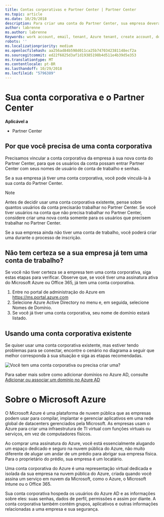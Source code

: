 ```yaml
---
title: Contas corporativas e Partner Center | Partner Center
ms.topic: article
ms.date: 10/29/2018
description: Para criar uma conta do Partner Center, sua empresa deverá ter uma conta de trabalho.
author: labrenne
ms.author: labrenne
Keywords: work account, email, tenant, Azure tenant, create account, domain name
robots: ''
ms.localizationpriority: medium
ms.openlocfilehash: aa256ad84b598d011ca25b7470342381148ecf2a
ms.sourcegitcommit: ed22f6825d3af1d19385198b4d511e4b39d5e353
ms.translationtype: MT
ms.contentlocale: pt-BR
ms.lasthandoff: 10/29/2018
ms.locfileid: "5796389"
---
```

# <a name="your-company-work-account-and-the-partner-center"></a>Sua conta corporativa e o Partner Center  

**Aplicável a**

-  Partner Center

## <a name="why-you-need-a-work-account"></a>Por que você precisa de uma conta corporativa

Precisamos vincular a conta corporativa da empresa à sua nova conta do Partner Center, para que os usuários da conta possam entrar Partner Center com seus nomes de usuário de conta de trabalho e senhas.

Se a sua empresa já tiver uma conta corporativa, você pode vinculá-la à sua conta do Partner Center. 

> [!NOTE]  
>  Antes de decidir usar uma conta corporativa existente, pense sobre quantos usuários da conta precisarão trabalhar no Partner Center. Se você tiver usuários na conta que não precisa trabalhar no Partner Center, considere criar uma nova conta somente para os usuários que precisem trabalhar no Partner Center.

Se a sua empresa ainda não tiver uma conta de trabalho, você poderá criar uma durante o processo de inscrição. 

## <a name="not-sure-if-your-company-already-has-a-work-account"></a>Não tem certeza se a sua empresa já tem uma conta de trabalho?

Se você não tiver certeza se a empresa tem uma conta corporativa, siga estas etapas para verificar. Observe que, se você tiver uma assinatura ativa do Microsoft Azure ou Office 365, já tem uma conta corporativa.
1.  Entre no portal de administração do Azure em https://ms.portal.azure.com
2.  Selecione Azure Active Directory no menu e, em seguida, selecione Nomes de Domínio.
3.  Se você já tiver uma conta corporativa, seu nome de domínio estará listado.

## <a name="using-an-existing-work-account"></a>Usando uma conta corporativa existente

Se quiser usar uma conta corporativa existente, mas estiver tendo problemas para se conectar, encontre o cenário no diagrama a seguir que melhor corresponda à sua situação e siga as etapas recomendadas. 

![Você tem uma conta corporativa ou precisa criar uma?](images/onboardingAADFlow.png)

Para saber mais sobre como adicionar domínios no Azure AD, consulte [Adicionar ou associar um domínio no Azure AD](https://docs.microsoft.com/azure/active-directory/active-directory-add-domain)

# <a name="about-microsoft-azure"></a>Sobre o Microsoft Azure

O Microsoft Azure é uma plataforma de nuvem pública que as empresas podem usar para compilar, implantar e gerenciar aplicativos em uma rede global de datacenters gerenciados pela Microsoft. As empresas usam o Azure para criar uma infraestrutura de TI virtual com funções virtuais ou serviços, em vez de computadores físicos. 

Ao comprar uma assinatura do Azure, você está essencialmente alugando um espaço dedicado e seguro na nuvem pública do Azure, não muito diferente de alugar um andar de um prédio para abrigar sua empresa física. Para o proprietário do prédio, sua empresa é um locatário. 

Uma conta corporativa do Azure é uma representação virtual dedicada e isolada da sua empresa na nuvem pública do Azure, criada quando você assina um serviço em nuvem da Microsoft, como o Azure, o Microsoft Intune ou o Office 365. 

Sua conta corporativa hospeda os usuários do Azure AD e as informações sobre eles: suas senhas, dados de perfil, permissões e assim por diante. A conta corporativa também contém grupos, aplicativos e outras informações relacionadas a uma empresa e sua segurança. 
